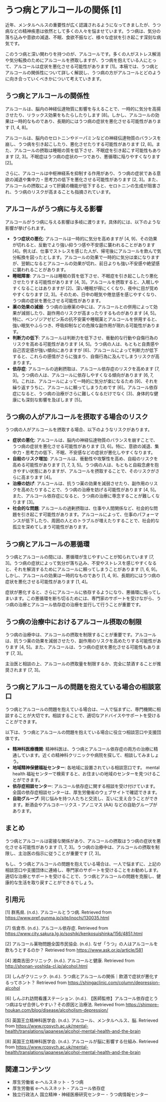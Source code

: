 # うつ病とアルコールの関係 [1]

近年、メンタルヘルスの重要性が広く認識されるようになってきましたが、うつ病などの精神疾患は依然として多くの人々を悩ませています。うつ病は、気分の落ち込みや意欲の減退、不眠、食欲不振など、様々な症状を引き起こす深刻な病気です。

このうつ病と深い関わりを持つのが、アルコールです。多くの人がストレス解消や気分転換のためにアルコールを摂取しますが、うつ病を抱えている人にとって、アルコールは症状を悪化させる可能性があります [1]。本稿では、うつ病とアルコールの関係性について詳しく解説し、うつ病の方がアルコールとどのように向き合っていくべきかについて考えていきます。

## うつ病とアルコールの関係性

アルコールは、脳内の神経伝達物質に影響を与えることで、一時的に気分を高揚させたり、リラックス効果をもたらしたりします [8]。しかし、アルコールの効果は一時的なものであり、長期的にはうつ病の症状を悪化させる可能性があります [1, 4, 8]。

アルコールは、脳内のセロトニンやドーパミンなどの神経伝達物質のバランスを崩し、うつ病を引き起こしたり、悪化させたりする可能性があります [2, 8]。また、アルコールの摂取は睡眠の質を低下させ、不眠症を引き起こす可能性もあります [2, 3]。不眠症はうつ病の症状の一つであり、悪循環に陥りやすくなります [2]。

さらに、アルコールは中枢神経系を抑制する作用があり、うつ病の症状である意欲の減退や集中力・思考力の低下を悪化させる可能性があります [2, 3]。また、アルコールの摂取によって肝臓の機能が低下すると、セロトニンの生成が阻害され、うつ病のリスクが高まることも指摘されています。

## アルコールがうつ病に与える影響

アルコールがうつ病に与える影響は多岐に渡ります。具体的には、以下のような影響が挙げられます。

* **うつ症状の悪化**: アルコールは一時的に気分を高めますが [4, 9]、その効果が切れると、反動でより強い抑うつ感や不安感に襲われることがあります [4]。例えば、仕事でストレスを感じた人が、帰宅後にアルコールを飲んで気分転換を図ったとします。アルコールの効果で一時的に気分は楽になりますが、翌朝になるとアルコールの効果が切れ、前日よりも強い不安感や絶望感に襲われることがあります。
* **睡眠障害**: アルコールは睡眠の質を低下させ、不眠症を引き起こしたり悪化させたりする可能性があります [4, 3]。アルコールを摂取すると、入眠しやすくなることはありますが [2]、深い睡眠が得にくくなり、夜中に目が覚めやすくなります [2, 3]。そのため、日中の眠気や倦怠感を感じやすくなり、うつ病の症状を悪化させる可能性があります。
* **薬の効果の減弱**: うつ病の治療薬の中には、アルコールとの併用によって効果が減弱したり、副作用のリスクが高まったりするものがあります [4, 5]。特に、ベンゾジアゼピン系の抗不安薬や睡眠薬とアルコールを併用すると、強い眠気やふらつき、呼吸抑制などの危険な副作用が現れる可能性があります。
* **判断力の低下**: アルコールは判断力を低下させ、衝動的な行動や自傷行為のリスクを高める可能性があります [4, 5]。うつ病の人は、もともと自責感や自己否定感が強い傾向にありますが [6]、アルコールによって判断力が低下すると、これらの感情がさらに強まり、自傷行為に及んでしまうリスクが高まります。
* **依存症**: アルコールの過剰摂取は、アルコール依存症のリスクを高めます [7, 3]。うつ病の人は、アルコールに依存しやすくなる傾向があります [6, 7, 9]。これは、アルコールによって一時的に気分が楽になるため [9]、それを繰り返すうちに、アルコールに頼ってしまうためです [6]。アルコール依存症になると、うつ病の治療がさらに難しくなるだけでなく [3]、身体的な健康にも深刻な影響を及ぼします [5]。

## うつ病の人がアルコールを摂取する場合のリスク

うつ病の人がアルコールを摂取する場合、以下のようなリスクがあります。

* **症状の悪化**: アルコールは、脳内の神経伝達物質のバランスを崩すことで、うつ病の症状を悪化させる可能性があります [3, 6]。特に、意欲の減退、集中力・思考力の低下、不眠、不安感などの症状が悪化しやすくなります。
* **自殺のリスク増加**: アルコールは、衝動性や攻撃性を高め、自殺のリスクを高める可能性があります [1, 7, 3, 5]。うつ病の人は、もともと自殺念慮を抱きやすい状態にありますが、アルコールを摂取することで、そのリスクがさらに高まります [4]。
* **治療の妨げ**: アルコールは、抗うつ薬の効果を減弱させたり、副作用のリスクを高めたりすることで、うつ病の治療を妨げる可能性があります [4, 5]。また、アルコール依存症になると、うつ病の治療に専念することが難しくなります [3]。
* **社会的な問題**: アルコールの過剰摂取は、仕事や人間関係など、社会的な問題を引き起こす可能性があります。アルコールによって、仕事のパフォーマンスが低下したり、周囲の人とのトラブルが増えたりすることで、社会的な孤立を深めてしまう可能性があります。

## うつ病とアルコールの悪循環

うつ病とアルコールの間には、悪循環が生じやすいことが知られています [7, 3]。うつ病の症状によって気分が落ち込み、不安やストレスを感じやすくなると、それを解消するためにアルコールに頼ってしまうことがあります [1, 6, 9]。しかし、アルコールの効果は一時的なものであり [1, 4, 9]、長期的にはうつ病の症状を悪化させる可能性があります [1, 4]。

症状が悪化すると、さらにアルコールに依存するようになり、悪循環に陥ってしまいます。この悪循環を断ち切るためには、専門家のサポートを受けながら、うつ病の治療とアルコール依存症の治療を並行して行うことが重要です。

## うつ病の治療中におけるアルコール摂取の制限

うつ病の治療中は、アルコールの摂取を制限することが重要です。アルコールは、抗うつ薬の効果を減弱させたり、副作用のリスクを高めたりする可能性があります [4, 5]。また、アルコールは、うつ病の症状を悪化させる可能性もあります [7, 3]。

主治医と相談の上、アルコールの摂取量を制限するか、完全に禁酒することが推奨されます [7, 3]。

## うつ病とアルコールの問題を抱えている場合の相談窓口

うつ病とアルコールの問題を抱えている場合は、一人で悩まずに、専門機関に相談することが大切です。相談することで、適切なアドバイスやサポートを受けることができます。

以下は、うつ病とアルコールの問題を抱えている場合に役立つ相談窓口や支援団体です。

* **精神科医療機関**: 精神科医は、うつ病とアルコール依存症の両方の治療に精通しています。近くの精神科クリニックや病院を探して、相談してみましょう。
* **地域精神保健福祉センター**: 各地域に設置されている相談窓口です。 mental health 福祉センターで検索すると、お住まいの地域のセンターを見つけることができます。
* **依存症相談センター**: アルコール依存症に関する相談を受け付けています。全国の依存症相談センターは、厚生労働省のウェブサイトで確認できます。
* **自助グループ**: 同じ悩みを持つ人たちと交流し、互いに支え合うことができます。断酒会やアルコホーリクス・アノニマス (AA) などの自助グループがあります。

## まとめ

うつ病とアルコールは密接な関係があり、アルコールの摂取はうつ病の症状を悪化させる可能性があります [1, 7, 3]。うつ病の治療中は、アルコールの摂取を制限し、主治医の指示に従うことが重要です [7, 3]。

もし、うつ病とアルコールの問題を抱えている場合は、一人で悩まずに、上記の相談窓口や支援団体に連絡し、専門家のサポートを受けることをお勧めします。
適切な治療とサポートを受けることで、うつ病とアルコールの問題を克服し、健康的な生活を取り戻すことができるでしょう。

## 引用元

[1] 群馬県. (n.d.). アルコールとうつ病. Retrieved from <https://www.pref.gunma.jp/site/inochi/130035.html>

[7] 佐倉市. (n.d.). アルコール依存症. Retrieved from <https://www.city.sakura.lg.jp/soshiki/kenkosuishinka/156/4851.html>

[2] アルコール薬物問題全国市民協会. (n.d.). なぜ「うつ」の人はアルコールを飲もうとするのか？ Retrieved from <https://www.ask.or.jp/article/581>

[4] 湘南吉田クリニック. (n.d.). アルコールと健康. Retrieved from <http://shonan-yoshida-cl.jp/alcohol.html>

[3] しんがクリニック. (n.d.). うつ病とアルコールの関係｜飲酒で症状が悪化するってホント？ Retrieved from <https://shingaclinic.com/column/depression-alcohol>

[6] しんぷれ訪問看護ステーション. (n.d.). 【医師監修】アルコール依存症とうつ病はなぜ合併しやすい？その原因と治療法. Retrieved from <https://shimpre-houkan.com/blog/disease/alcoholism-depression/>

[5] 英国王立精神科医学会. (n.d.). アルコール、メンタルヘルス、脳. Retrieved from <https://www.rcpsych.ac.uk/mental-health/translations/japanese/alcohol-mental-health-and-the-brain>

[8] 英国王立精神科医学会. (n.d.). アルコールが脳に影響する仕組み. Retrieved from <https://www.rcpsych.ac.uk/mental-health/translations/japanese/alcohol-mental-health-and-the-brain>

## 関連コンテンツ

* 厚生労働省 e-ヘルスネット - うつ病
* 厚生労働省 e-ヘルスネット - アルコール依存症
* 独立行政法人 国立精神・神経医療研究センター - うつ病情報センター

